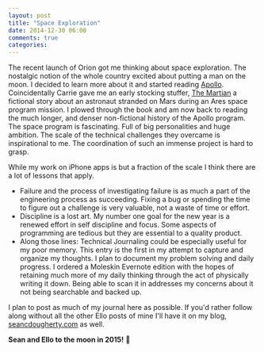```yaml
---
layout: post
title: "Space Exploration"
date: 2014-12-30 06:00
comments: true
categories: 
---
```


The recent launch of Orion got me thinking about space exploration. The nostalgic notion of the whole country excited about putting a man on the moon. I decided to learn more about it and started reading [Apollo](http://www.amazon.com/Apollo-Charles-Murray/dp/0976000806). Coincidentally Carrie gave me an early stocking stuffer, [The Martian](https://www.amazon.com/Martian-Novel-Andy-Weir-ebook/dp/B00EMXBDMA?ie=UTF8&*Version*=1&*entries*=0) a fictional story about an astronaut stranded on Mars during an Ares space program mission. I plowed through the book and am now back to reading the much longer, and denser non-fictional history of the Apollo program. The space program is fascinating. Full of big personalities and huge ambition. The scale of the technical challenges they overcame is inspirational to me. The coordination of such an immense project is hard to grasp.

While my work on iPhone apps is but a fraction of the scale I think there are a lot of lessons that apply.

* Failure and the process of investigating failure is as much a part of the engineering process as succeeding. Fixing a bug or spending the time to figure out a challenge is very valuable, not a waste of time or effort.
* Discipline is a lost art. My number one goal for the new year is a renewed effort in self discipline and focus. Some aspects of programming are tedious but they are essential to a quality product.
* Along those lines: Technical Journaling could be especially useful for my poor memory. This entry is the first in my attempt to capture and organize my thoughts. I plan to document my problem solving and daily progress. I ordered a Moleskin Evernote edition with the hopes of retaining much more of my daily thinking through the act of physically writing it down. Being able to scan it in addresses my concerns about it not being searchable and backed up.

I plan to post as much of my journal here as possible. If you'd rather follow along without all the other Ello posts of mine I'll have it on my blog, [seancdougherty.com](http://seancdougherty.com) as well.

**Sean and Ello to the moon in 2015!** 🚀